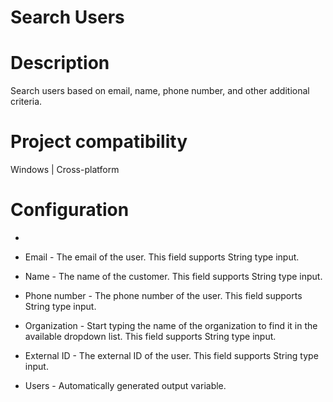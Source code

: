 ﻿# Search Users

# Description

Search users based on email, name, phone number, and other additional criteria.

# Project compatibility

Windows | Cross-platform

# Configuration

* 
* Email - The email of the user. This field supports String type input.
* Name - The name of the customer. This field supports String type input.
* Phone number - The phone number of the user. This field supports String type input.







* Organization - Start typing the name of the organization to find it in the available dropdown list. This field supports String type input.
* External ID - The external ID of the user. This field supports String type input.



* Users - Automatically generated output variable.
